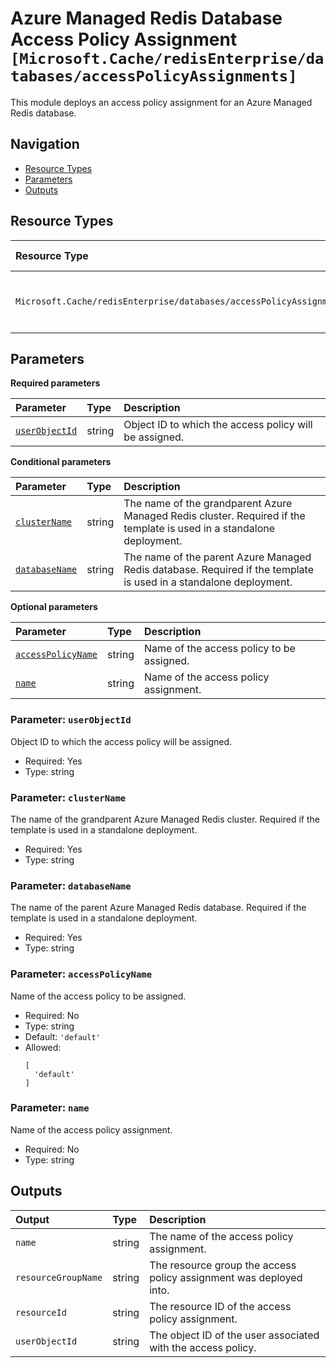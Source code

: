 # Azure Managed Redis Database Access Policy Assignment `[Microsoft.Cache/redisEnterprise/databases/accessPolicyAssignments]`

This module deploys an access policy assignment for an Azure Managed Redis database.

## Navigation

- [Resource Types](#Resource-Types)
- [Parameters](#Parameters)
- [Outputs](#Outputs)

## Resource Types

| Resource Type | API Version | References |
| :-- | :-- | :-- |
| `Microsoft.Cache/redisEnterprise/databases/accessPolicyAssignments` | 2025-05-01-preview | <ul style="padding-left: 0px;"><li>[AzAdvertizer](https://www.azadvertizer.net/azresourcetypes/microsoft.cache_redisenterprise_databases_accesspolicyassignments.html)</li><li>[Template reference](https://learn.microsoft.com/en-us/azure/templates/Microsoft.Cache/2025-05-01-preview/redisEnterprise/databases/accessPolicyAssignments)</li></ul> |

## Parameters

**Required parameters**

| Parameter | Type | Description |
| :-- | :-- | :-- |
| [`userObjectId`](#parameter-userobjectid) | string | Object ID to which the access policy will be assigned. |

**Conditional parameters**

| Parameter | Type | Description |
| :-- | :-- | :-- |
| [`clusterName`](#parameter-clustername) | string | The name of the grandparent Azure Managed Redis cluster. Required if the template is used in a standalone deployment. |
| [`databaseName`](#parameter-databasename) | string | The name of the parent Azure Managed Redis database. Required if the template is used in a standalone deployment. |

**Optional parameters**

| Parameter | Type | Description |
| :-- | :-- | :-- |
| [`accessPolicyName`](#parameter-accesspolicyname) | string | Name of the access policy to be assigned. |
| [`name`](#parameter-name) | string | Name of the access policy assignment. |

### Parameter: `userObjectId`

Object ID to which the access policy will be assigned.

- Required: Yes
- Type: string

### Parameter: `clusterName`

The name of the grandparent Azure Managed Redis cluster. Required if the template is used in a standalone deployment.

- Required: Yes
- Type: string

### Parameter: `databaseName`

The name of the parent Azure Managed Redis database. Required if the template is used in a standalone deployment.

- Required: Yes
- Type: string

### Parameter: `accessPolicyName`

Name of the access policy to be assigned.

- Required: No
- Type: string
- Default: `'default'`
- Allowed:
  ```Bicep
  [
    'default'
  ]
  ```

### Parameter: `name`

Name of the access policy assignment.

- Required: No
- Type: string

## Outputs

| Output | Type | Description |
| :-- | :-- | :-- |
| `name` | string | The name of the access policy assignment. |
| `resourceGroupName` | string | The resource group the access policy assignment was deployed into. |
| `resourceId` | string | The resource ID of the access policy assignment. |
| `userObjectId` | string | The object ID of the user associated with the access policy. |
